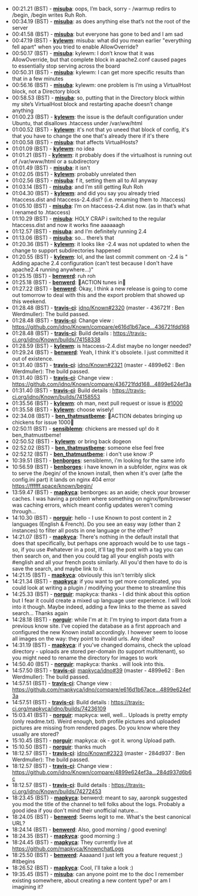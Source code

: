 * 00:21.21 (BST) - __[misuba](https://github.com/misuba)__: oops, I’m back, sorry - /warmup redirs to /begin, /begin writes Ruh Roh.
* 00:34.19 (BST) - __[misuba](https://github.com/misuba)__: as does anything else that’s not the root of the server
* 00:41.58 (BST) - __[misuba](https://github.com/misuba)__: but everyone has gone to bed and I am sad
* 00:47.19 (BST) - __[kylewm](https://github.com/kylewm)__: misuba: what did you mean earlier "everything fell apart" when you tried to enable AllowOverride?
* 00:50.17 (BST) - __[misuba](https://github.com/misuba)__: kylewm: I don’t know that it was AllowOverride, but that complete <Directory> block in apache2.conf caused pages to essentially stop serving across the board
* 00:50.31 (BST) - __[misuba](https://github.com/misuba)__: kylewm: I can get more specific results than that in a few minutes
* 00:56.16 (BST) - __[misuba](https://github.com/misuba)__: kylewm: one problem is I’m using a VirtualHost block, not a Directory block
* 00:58.53 (BST) - __[misuba](https://github.com/misuba)__: so, putting that in the Directory block within my site’s VirtualHost block and restarting apache doesn’t change anything
* 01:00.23 (BST) - __[kylewm](https://github.com/kylewm)__: the issue is the default configuration under Ubuntu, that disallows .htaccess under /var/ww/html
* 01:00.52 (BST) - __[kylewm](https://github.com/kylewm)__: it's not that yo uneed that block of config, it's that you have to change the one that's already there if it's there
* 01:00.58 (BST) - __[misuba](https://github.com/misuba)__: that affects VirtualHosts?
* 01:01.09 (BST) - __[kylewm](https://github.com/kylewm)__: no idea
* 01:01.21 (BST) - __[kylewm](https://github.com/kylewm)__: it probably does if the virtualhost is running out of /var/www/html or a subdirectory
* 01:01.49 (BST) - __[misuba](https://github.com/misuba)__: it isn't
* 01:02.05 (BST) - __[kylewm](https://github.com/kylewm)__: probably unrelated then
* 01:02.56 (BST) - __[misuba](https://github.com/misuba)__: f it, setting them all to All anyway
* 01:03.14 (BST) - __[misuba](https://github.com/misuba)__: and I’m still getting Ruh Roh
* 01:04.30 (BST) - __[kylewm](https://github.com/kylewm)__: and did you say you already tried htaccess.dist and htaccess-2.4.dist? (i.e. renaming them to .htaccess)
* 01:05.10 (BST) - __[misuba](https://github.com/misuba)__: I’m on htaccess-2.4.dist now. (as in that’s what I renamed to .htaccess)
* 01:10.29 (BST) - __[misuba](https://github.com/misuba)__: HOLY CRAP i switched to the regular htaccess.dist and now it works fine aaaaaagh
* 01:12.57 (BST) - __[misuba](https://github.com/misuba)__: and I’m definitely running 2.4
* 01:13.06 (BST) - __[misuba](https://github.com/misuba)__: so… there’s that
* 01:20.36 (BST) - __[kylewm](https://github.com/kylewm)__: it looks like -2.4 was not updated to when the change to support subdirectories happened
* 01:20.55 (BST) - __[kylewm](https://github.com/kylewm)__: lol, and the last commit comment on -2.4 is " Adding apache 2.4 configuration (can't test because I don't have apache2.4 running anywhere...)"
* 01:25.15 (BST) - __[benwerd](https://github.com/benwerd)__: ruh roh
* 01:25.18 (BST) - __[benwerd](https://github.com/benwerd)__: ACTION tunes in
* 01:27.22 (BST) - __[benwerd](https://github.com/benwerd)__: Okay, I think a new release is going to come out tomorrow to deal with this and the export problem that showed up this weekend.
* 01:28.48 (BST) - __[travis-ci](https://github.com/travis-ci)__: <a href="https://github.com/idno/Known/issues/2320">idno/Known#2320</a> (master - 436721f : Ben Werdmuller): The build passed.
* 01:28.48 (BST) - __[travis-ci](https://github.com/travis-ci)__: Change view : https://github.com/idno/Known/compare/e616d1b67ace...436721fdd168
* 01:28.48 (BST) - __[travis-ci](https://github.com/travis-ci)__: Build details : https://travis-ci.org/idno/Known/builds/74158338
* 01:28.59 (BST) - __[kylewm](https://github.com/kylewm)__: is htaccess-2.4.dist maybe no longer needed?
* 01:29.24 (BST) - __[benwerd](https://github.com/benwerd)__: Yeah, I think it's obsolete. I just committed it out of existence.
* 01:31.40 (BST) - __[travis-ci](https://github.com/travis-ci)__: <a href="https://github.com/idno/Known/issues/2321">idno/Known#2321</a> (master - 4899e62 : Ben Werdmuller): The build passed.
* 01:31.40 (BST) - __[travis-ci](https://github.com/travis-ci)__: Change view : https://github.com/idno/Known/compare/436721fdd168...4899e624ef3a
* 01:31.40 (BST) - __[travis-ci](https://github.com/travis-ci)__: Build details : https://travis-ci.org/idno/Known/builds/74158553
* 01:35.56 (BST) - __[kylewm](https://github.com/kylewm)__: oh man, next pull request or issue is <a href="https://github.com/idno/Known/issues/1000">#1000</a>
* 01:35.58 (BST) - __[kylewm](https://github.com/kylewm)__: choose wisely!
* 02:34.08 (BST) - __[ben_thatmustbeme](https://github.com/ben_thatmustbeme)__: ACTION debates bringing up chickens for issue 1000
* 02:50.11 (BST) - __[sensiblemn](https://github.com/sensiblemn)__: chickens are messed up! do it ben_thatmustbeme!
* 02:50.52 (BST) - __[kylewm](https://github.com/kylewm)__: or bring back dogeon
* 02:52.02 (BST) - __[ben_thatmustbeme](https://github.com/ben_thatmustbeme)__: someone else feel free
* 02:52.12 (BST) - __[ben_thatmustbeme](https://github.com/ben_thatmustbeme)__: i don't use know :P
* 10:39.51 (BST) - __[benborges](https://github.com/benborges)__: sensiblemn, i'm looking for the same info
* 10:56.59 (BST) - __[benborges](https://github.com/benborges)__: i have known in a subfolder, nginx was ok to serve the /begin/ of the known install, then when it's over (afte the config.ini part) it lands on nginx 404 error https://ffffff.space/known/begin/
* 13:59.47 (BST) - __[mapkyca](https://github.com/mapkyca)__: benborges: as an aside; check your browser caches. I was having a problem where something on nginx/fpm/browser was caching errors, which meant config updates weren't coming through...
* 14:10.30 (BST) - __[norguir](https://github.com/norguir)__: hello - I use Known to post content in 2 languages (English & French). Do you see an easy way (other than 2 instances) to filter all posts in one language or the other?
* 14:21.07 (BST) - __[mapkyca](https://github.com/mapkyca)__: There's nothing in the default install that does that specifically, but perhaps one approach would be to use tags - so, if you use #whatever in a post, it'll tag the post with a tag you can then search on, and then you could tag all your english posts with #english and all your french posts similarly. All you'd then have to do is save the search, and maybe link to it.
* 14:21.15 (BST) - __[mapkyca](https://github.com/mapkyca)__: obviously this isn't terribly slick
* 14:21.34 (BST) - __[mapkyca](https://github.com/mapkyca)__: if you want to get more complicated, you could look at writing a plugin / modifying your theme to streamline this
* 14:25.33 (BST) - __[norguir](https://github.com/norguir)__: mapkyca: thanks - I did think about this option but I fear it could create a mixed up language user experience. I will look into it though. Maybe indeed, adding a few links to the theme as saved search... Thanks again
* 14:28.18 (BST) - __[norguir](https://github.com/norguir)__: while I'm at it: I'm trying to import data from a previous know site. I've copied the database as a first approach and configured the new Known install accordingly. I however seem to loose all images on the way: they point to invalid urls. Any idea?
* 14:31.19 (BST) - __[mapkyca](https://github.com/mapkyca)__: if you've changed domains, check the upload directory - uploads are stored per-domain (to support multitenant), so you might need to rename the directory for images to work
* 14:50.40 (BST) - __[norguir](https://github.com/norguir)__: mapkyca: thanks . will look into this.
* 14:57.50 (BST) - __[travis-ci](https://github.com/travis-ci)__: <a href="https://github.com/mapkyca/idno/issues/39">mapkyca/idno#39</a> (master - 4899e62 : Ben Werdmuller): The build passed.
* 14:57.51 (BST) - __[travis-ci](https://github.com/travis-ci)__: Change view : https://github.com/mapkyca/idno/compare/e616d1b67ace...4899e624ef3a
* 14:57.51 (BST) - __[travis-ci](https://github.com/travis-ci)__: Build details : https://travis-ci.org/mapkyca/idno/builds/74236109
* 15:03.41 (BST) - __[norguir](https://github.com/norguir)__: mapkyca: well, well... Uploads is pretty empty (only readme.txt). Weird enough, both profile pictures and uploaded pictures are missing from rendered pages. Do you know where they usually are stored?
* 15:10.45 (BST) - __[norguir](https://github.com/norguir)__: mapkyca: ok - got it. wrong Upload path.
* 15:10.50 (BST) - __[norguir](https://github.com/norguir)__: thanks much
* 18:12.57 (BST) - __[travis-ci](https://github.com/travis-ci)__: <a href="https://github.com/idno/Known/issues/2323">idno/Known#2323</a> (master - 284d937 : Ben Werdmuller): The build passed.
* 18:12.57 (BST) - __[travis-ci](https://github.com/travis-ci)__: Change view : https://github.com/idno/Known/compare/4899e624ef3a...284d937d6b6c
* 18:12.57 (BST) - __[travis-ci](https://github.com/travis-ci)__: Build details : https://travis-ci.org/idno/Known/builds/74272453
* 18:23.45 (BST) - __[mapkyca](https://github.com/mapkyca)__: benwerd: meant to say, aaronpk suggested you mod the title of the channel to tell folks about the logs. Probably a good idea if you don't mind their unofficial nature...
* 18:24.05 (BST) - __[benwerd](https://github.com/benwerd)__: Seems legit to me. What's the best canonical URL?
* 18:24.14 (BST) - __[benwerd](https://github.com/benwerd)__: Also, good morning / good evening!
* 18:24.35 (BST) - __[mapkyca](https://github.com/mapkyca)__: good morning :)
* 18:24.45 (BST) - __[mapkyca](https://github.com/mapkyca)__: They currently live at https://github.com/mapkyca/KnownchatLogs
* 18:25.50 (BST) - __[benwerd](https://github.com/benwerd)__: Aaaaand I just left you a feature request ;) #itbegins
* 18:26.52 (BST) - __[mapkyca](https://github.com/mapkyca)__: Cool, I'll take a look :)
* 19:35.45 (BST) - __[misuba](https://github.com/misuba)__: can anyone point me to the doc I remember existing somewhere, about creating a new content type? or am I imagining it?
